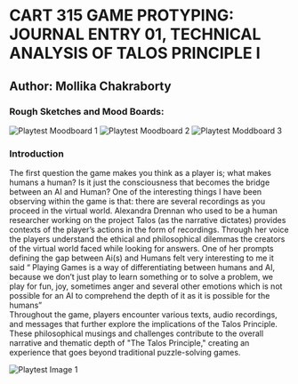 
# CART 315 GAME PROTYPING: JOURNAL ENTRY 01,  TECHNICAL ANALYSIS OF TALOS PRINCIPLE I
## Author: Mollika Chakraborty 

### Rough Sketches and Mood Boards: 
![Playtest Moodboard 1](assets/images/Playtest%20moodboard%201.png)
![Playtest Moodboard 2](assets/images/Playtest%20%20moodboard%202.png)
![Playtest Moddboard 3](assets/images/Playtest%20moodboard%203.png)

### Introduction  
The first question the game makes you think as a player is; what makes humans a human? Is it just the consciousness that becomes the bridge between an AI and Human? One of the interesting things I have been observing within the game is that: there are several recordings as you proceed in the virtual world. Alexandra Drennan who used to be a human researcher working on the project Talos (as the narrative dictates) provides contexts of the player’s actions in the form of recordings. Through her voice the players understand the ethical and philosophical dilemmas the creators of the virtual world faced while looking for answers. One of her prompts defining the gap between Ai(s) and Humans felt very interesting to me it said “ Playing Games is a way of differentiating between humans and AI, because we don’t just play to learn something or to solve a problem, we play for fun, joy, sometimes anger and several other emotions which is not possible for an AI to comprehend the depth of it as it is possible for the humans”  
Throughout the game, players encounter various texts, audio recordings, and messages that further explore the implications of the Talos Principle. These philosophical musings and challenges contribute to the overall narrative and thematic depth of "The Talos Principle," creating an experience that goes beyond traditional puzzle-solving games.

![Playtest Image 1](CART315_GamePrototyping_Desktop/images/Picture1.jpg)









